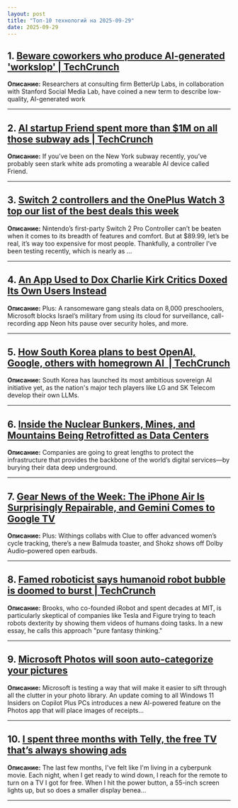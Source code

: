 ```yaml
---
layout: post
title: "Топ-10 технологий на 2025-09-29"
date: 2025-09-29
---
```


## 1. [Beware coworkers who produce AI-generated 'workslop' | TechCrunch](https://techcrunch.com/2025/09/27/beware-coworkers-who-produce-ai-generated-workslop/)

**Описание:** Researchers at consulting firm BetterUp Labs, in collaboration with Stanford Social Media Lab, have coined a new term to describe low-quality, AI-generated work

---

## 2. [AI startup Friend spent more than $1M on all those subway ads | TechCrunch](https://techcrunch.com/2025/09/27/ai-startup-friend-spent-more-than-1m-on-all-those-subway-ads/)

**Описание:** If you’ve been on the New York subway recently, you’ve probably seen stark white ads promoting a wearable AI device called Friend.

---

## 3. [Switch 2 controllers and the OnePlus Watch 3 top our list of the best deals this week](https://www.theverge.com/tech/786564/nintendo-switch-2-easysmx-controller-oneplus-watch-3-deal-sale)

**Описание:** Nintendo’s first-party Switch 2 Pro Controller can’t be beaten when it comes to its breadth of features and comfort. But at $89.99, let’s be real, it’s way too expensive for most people. Thankfully, a controller I’ve been testing recently, which is nearly as …

---

## 4. [An App Used to Dox Charlie Kirk Critics Doxed Its Own Users Instead](https://www.wired.com/story/app-used-to-dox-charlie-kirk-critics-doxed-its-own-users-instead/)

**Описание:** Plus: A ransomeware gang steals data on 8,000 preschoolers, Microsoft blocks Israel’s military from using its cloud for surveillance, call-recording app Neon hits pause over security holes, and more.

---

## 5. [How South Korea plans to best OpenAI, Google, others with homegrown AI  | TechCrunch](https://techcrunch.com/2025/09/27/how-south-korea-plans-to-best-openai-google-others-with-homegrown-ai/)

**Описание:** South Korea has launched its most ambitious sovereign AI initiative yet, as the nation's major tech players like LG and SK Telecom develop their own LLMs.

---

## 6. [Inside the Nuclear Bunkers, Mines, and Mountains Being Retrofitted as Data Centers](https://www.wired.com/story/inside-the-nuclear-bunkers-mines-and-mountains-being-retrofitted-as-data-centers/)

**Описание:** Companies are going to great lengths to protect the infrastructure that provides the backbone of the world’s digital services—by burying their data deep underground.

---

## 7. [Gear News of the Week: The iPhone Air Is Surprisingly Repairable, and Gemini Comes to Google TV](https://www.wired.com/story/gear-news-of-the-week-the-iphone-air-is-surprisingly-repairable-and-gemini-comes-to-google-tv/)

**Описание:** Plus: Withings collabs with Clue to offer advanced women’s cycle tracking, there’s a new Balmuda toaster, and Shokz shows off Dolby Audio–powered open earbuds.

---

## 8. [Famed roboticist says humanoid robot bubble is doomed to burst | TechCrunch](https://techcrunch.com/2025/09/26/famed-roboticist-says-humanoid-robot-bubble-is-doomed-to-burst/)

**Описание:** Brooks, who co-founded iRobot and spent decades at MIT, is particularly skeptical of companies like Tesla and Figure trying to teach robots dexterity by showing them videos of humans doing tasks. In a new essay, he calls this approach "pure fantasy thinking."

---

## 9. [Microsoft Photos will soon auto-categorize your pictures](https://www.theverge.com/news/786837/microsoft-photos-ai-auto-categorize-test)

**Описание:** Microsoft is testing a way that will make it easier to sift through all the clutter in your photo library. An update coming to all Windows 11 Insiders on Copilot Plus PCs introduces a new AI-powered feature on the Photos app that will place images of receipts…

---

## 10. [I spent three months with Telly, the free TV that’s always showing ads](https://www.theverge.com/televisions/777588/telly-tv-hands-on-ads)

**Описание:** The last few months, I've felt like I'm living in a cyberpunk movie. Each night, when I get ready to wind down, I reach for the remote to turn on a TV I got for free. When I hit the power button, a 55-inch screen lights up, but so does a smaller display benea…

---

